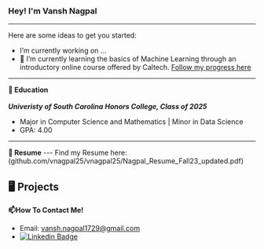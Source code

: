 ### Hey! I'm Vansh Nagpal
---
Here are some ideas to get you started:

-  I’m currently working on ...
- 🌱 I’m currently learning the basics of Machine Learning through an introductory online course offered by Caltech. [Follow my progress here](github.com/vnagpal25/Learning_From_Data)

---

**🏫 Education**</br></br>
***Univeristy of South Carolina Honors College, Class of 2025***
- Major in Computer Science and Mathematics | Minor in Data Science
- GPA: 4.00
---

**📝 Resume**
--- Find my Resume here: (github.com/vnagpal25/vnagpal25/Nagpal_Resume_Fall23_updated.pdf)

**🖥️ Projects**
---

**📫How To Contact Me!**
- Email: vansh.nagpal1729@gmail.com
- [![Linkedin Badge](https://img.shields.io/badge/-LinkedIn-blue?style=flat-square&logo=Linkedin&logoColor=white&link=https://www.linkedin.com/in/harshkumarkhatri/)](https://www.linkedin.com/in/vnagpal123456/)